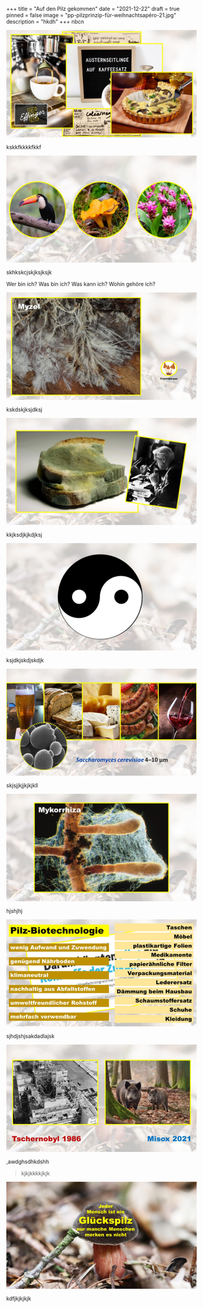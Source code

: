+++
title = "Auf den Pilz gekommen"
date = "2021-12-22"
draft = true
pinned = false
image = "pp-pilzprinzip-für-weihnachtsapéro-21.jpg"
description = "hkdh"
+++
nbcn

![](folie5.jpg)

kskkfkkkkfkkf

![](folie6.jpg)

skhkskcjskjksjksjk

<!--StartFragment-->

Wer bin ich?
Was bin ich?
Was kann ich?
Wohin gehöre ich?

<!--EndFragment-->



![](folie7.jpg)

kskdskjksjdksj

![](folie9.jpg)

kkjksdjkjkdjksj

![](folie10.jpg)

ksjdkjskdjskdjk

![](folie12.jpg)

skjsjjkjjkjkjkll

![](folie13.jpg)

hjshjhj

![](folie16.jpg)

sjhdjshjsakdadlajsk

![](folie15.jpg)

,awdghsdhkdshh

> kjkjkkkkjkjk

![](folie30.jpg)

kdfjkjkjkjk